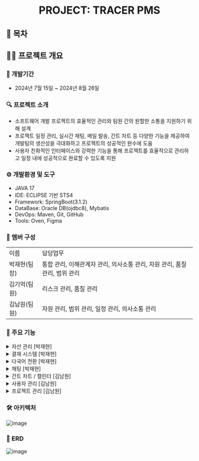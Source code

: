 
<div align="center">
  <h1><strong>PROJECT: TRACER PMS</strong></h1>
</div>

## 📑 목차

## 🙋‍♂️ 프로젝트 개요
### 📅 개발기간
+ 2024년 7월 15일 ~ 2024년 8월 26일

### 🔍 프로젝트 소개
+ 소프트웨어 개발 프로젝트의 효율적인 관리와 팀원 간의 원할한 소통을 지원하기 위해 설계
+ 프로젝트 일정 관리, 실시간 채팅, 메일 발송, 간트 차트 등 다양한 기능을 제공하여 <br> 개발팀의 생산성을 극대화하고 프로젝트의 성공적인 완수에 도움
+ 사용자 친화적인 인터페이스와 강력한 기능을 통해 프로젝트를 효율적으로 관리하고 일정 내에 성공적으로 완료할 수 있도록 지원

### ⚙ 개발환경 및 도구
+ JAVA 17
+ IDE: ECLIPSE 기반 STS4
+ Framework: SpringBoot(3.1.2)
+ DataBase: Oracle DB(ojdbc8), Mybatis
+ DevOps: Maven, Git, GitHub
+ Tools: Oven, Figma

### 👬 멤버 구성
<table>
<tr>
<td>이름</td><td>담당업무</td>  
</tr>
<tr>
<td>박재현(팀장)</td><td>통합 관리, 이해관계자 관리, 의사소통 관리, 자원 관리, 품질 관리, 범위 관리</td>
</tr>
<tr>
<td>김기억(팀원)</td><td>리스크 관리, 품질 관리</td> 
</tr>
<tr>
<td>김남원(팀원)</td><td>자원 관리, 범위 관리, 일정 관리, 의사소통 관리</td> 
</tr>
  
</table>

### 🚩 주요 기능
<details>
  <summary> 자산 관리 [박재현] </summary>
  <div markdown="1">
  <br> - 예산 관리 <br>
  <br> - 드롭다운에서 프로젝트 선택 후 선택 된 프로젝트의 예산 현황 확인
    <img src ="https://github.com/user-attachments/assets/f7cbb5e7-f446-4293-a0e2-c3d7a31ffc78" >
  <br> - 예산 추가 / 예산 삭감 시 입력된 금액만큼 반영 <br>
  <br> - 새 프로젝트 생성 시에는 '새 프로젝트 예산 부여'를 사용 <br>
  <br> - 자산 관리
    <img src ="https://github.com/user-attachments/assets/12048821-0d39-451b-b0ce-29c18b1977de">
  <br> - 프로젝트마다 자산 추가 가능: 자산 이름, 자산 유형, 구매일/임대일, 만료일, 가격
    <img src ="https://github.com/user-attachments/assets/eab379b4-eba0-4746-95f3-b1e97ec6d37d">
  </div>
</details>
<details> 
  <summary> 결재 시스템 [박재현] </summary>
  <div markdown="1">
  <div>
    <br> - 'To Do' 게시판에서 작업에 대해 결재 요청을 할 경우 
    <img src ="https://github.com/user-attachments/assets/43542d40-2ac0-4a0d-91ef-9be97fd2d016">
    <br> - '결재 관리' 게시판에서 결재 요청 된 작업을 확인하여 반려 / 결재 완료 가능 
    <br> - '보류'시, 피드백 작성하여 반려 가능 <br>  
    <br> - 'To Do' 게시판에서 결재 요청 시 파일 업로드, '결재 관리' 게시판에서 파일 다운로드 가능
    <img src = "https://github.com/user-attachments/assets/55a3af90-135c-4a10-a8d4-714c93f8b104">

  </div>
  </div>
</details>
<details>
  <summary> 다국어 전환 [박재현] </summary>
  <div markdown="1">
  <br> - 사용자의 접속 환경에 따라 한글 사용 시 'change to English', 영어 사용 시 '한국어로 변경' 출력 <br>
  <br> - 'change to English' : '내 정보' 페이지가 영어로 변경 <br>
  <br> - '한국어로 변경' : '내 정보' 페이지가 한국어로 변경<br>
 <br> - 한국어
 <img src = "https://github.com/user-attachments/assets/5bdb9798-f04e-4410-9ece-8319cb12df4e"
 alt="한국어 페이지">
 <br> - 영어
 <img src = "https://github.com/user-attachments/assets/a92fe3ea-cb3c-4fa7-8937-c3004cc9f168" alt="영어 페이지">
  </div>
</details>
<details>
  <summary> 채팅 [박재현] </summary>
  <div markdown="1">
  <h3> 단체 채팅 </h3> 
    - '단체 채팅' 입장 후 (기본 '단체 채팅1' 입장) 내용 입력 후 전송 <br>
    <br> - 로그아웃 후에도 채팅 기록 확인 가능 <br>
    <br> - '채팅 기록 삭제' 시, 저장된 채팅 기록 삭제 후 초기화
    <img src= "https://github.com/user-attachments/assets/f5e0a94b-ef4f-4ce2-93a3-6c32bc2c190c" alt="단체 채팅">
  <h3> 개인 채팅 </h3>
    - '개인 채팅' 입장 후 수신자와 내용 입력 후 전송 <br>
    <br> - 수신자 닉네임이 정확히 일치해야 수신됨
    <img src = "https://github.com/user-attachments/assets/8533585e-625a-4eb0-a013-6623bafe3835" alt="개인 채팅">
  </div>
</details>
<details>
  <summary> 간트 차트 / 캘린더 [김남원] </summary>
  <div markdown="1">
    <h3> 간트 차트 </h3>
    - 일정을 간트차트로 조회할 수 있다. <br>
    - 프로젝트 별로 일정을 확인할 수 있다. <br>
    - 드래그앤 드랍으로 일정을 변경할 수 있다. <br>
    - + 버튼으로 새 일정을 등록할 수 있다. <br>
    <image src="https://github.com/user-attachments/assets/92aa6e09-ab5b-412c-a6d7-64b816d1e873"> <br>
    <h3> 캘린더 </h3>
    - 일정을 캘린더 형식으로 조회할 수 있다. <br>
    - 프로젝트 별로 일정을 확인할 수 있다. <br>
    - 드래그앤 드랍으로 일정을 변경할 수 있다. <br>
    - 셀 또는 일정 바를 클릭하여 일정을 등록 및 변경할 수 있다. <br>
    - 프로젝트, 팀, 개인 별로 체크박스를 체크하여 해당하는 일정을 조회할 수 있다. <br>
    <image src="https://github.com/user-attachments/assets/72fff869-ffbb-4734-9d1d-f7fd6ebdcf1f"> <br>
  </div>
</details>
<details>
  <summary> 사용자 관리 [김남원] </summary>
  <div markdown="1">
    <h3> 로그인 </h3> 
    - 등록된 회원의 이메일과 비밀번호를 입력하여 로그인할 수 있다. <br>
    <image src="https://github.com/user-attachments/assets/0f53c305-aeee-4ce4-801b-10f6e0a86bb6"> <br>
    <h3> 회원가입 </h3> 
    - 회원 정보를 입력한다. <br>
    - 입력한 이메일로 인증번호를 전송하여 회원가입을 할 수 있다. <br>
    <image src="https://github.com/user-attachments/assets/74aee851-66e1-4173-b3c4-50fdd112a7e1"> <br>
    <h3> 비밀번호 초기화 </h3> 
    - 새 비밀번호를 이메일로 전송받을 수 있다. <br>
    <image src="https://github.com/user-attachments/assets/d5d84fdc-f0ed-447a-bae0-99f1d367ceb9"> <br>
    <h3> 회원 관리 </h3> 
    - 권한, 이름, 닉네임을 입력하여 회원을 검색할 수 있다. <br>
    - 드롭다운으로 회원의 권한을 변경하고, 삭제 버튼으로 삭제할 수 있다. <br>
    - 해당하는 번호의 페이지의 회원목록을 조회할 수 있다. <br>
    <image src="https://github.com/user-attachments/assets/2599884a-9a6e-4fe4-8697-cb3c773e2874"> <br>

  </div>
</details>
<details>
  <summary> 프로젝트 관리 [김남원] </summary>
  <div markdown="1">
  <h3>프로젝트 생성</h3>
  - 프로젝트 명, 설명, 기한을 입력하여 프로젝트를 생성할 수 있다. <br>
    <image src="https://github.com/user-attachments/assets/0a31efe1-268f-4700-8a22-366b04f9d44c"> <br>
  <h3>프로젝트 수정/삭제</h3>
  - 프로젝트에 대한 정보를 수정할 수 있다. <br>
  - 삭제 버튼으로 프로젝트를 삭제할 수 있다. <br>
  - 참여인원 확인을 클릭하면 모달창으로 참여 인원과 참여 가능인원을 조회할 수 있고, <br> 
      인원을 추가하거나 삭제할 수 있다. <br>
    <image src="https://github.com/user-attachments/assets/2ebe7cfe-0f98-42c2-aca8-ff1ae2283ed2"> <br>
    <image src="https://github.com/user-attachments/assets/ab2d611e-e06b-4ef9-aeb5-c4dad54eb9c6"> <br>
  </div>
</details>
<!-- <details>
  <summary> 메일 발송 [김기억] </summary>
  <div markdown="1">
    123
  </div>
</details>
<details>
  <summary> 이슈 관리 [김기억] </summary>
  <div markdown="1">
    123
  </div>
</details> --!>

### 🛠 아키텍처
![image](https://github.com/user-attachments/assets/108811b1-a091-499a-89e5-0caebae92335)

### 🔐 ERD
![image](https://github.com/user-attachments/assets/a082b1bc-68d1-414e-9219-120d404697d7)

